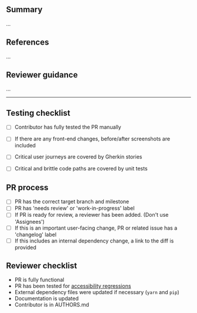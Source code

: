 <!--
 1. Following guidance below, replace …'s with your own words
 2. After saving the PR, tick of completed checklist items
 3. Skip checklist items that are not applicable or not necessary
 4. Delete instruction/comment blocks
-->

## Summary
<!--
 * description of the change
 * manual verification steps performed
 * screenshots if the PR affects the UI
-->

…

## References
<!--
 * references to related issues and PRs
 * links to mockups or specs for new features
 * links to the diffs for any dependency updates, e.g. in iceqube or the perseus plugin
-->

…

## Reviewer guidance
<!--
 * how can a reviewer test these changes?
 * are there any risky areas that deserve extra testing
-->

…

----

## Testing checklist

- [ ] Contributor has fully tested the PR manually
- [ ] If there are any front-end changes, before/after screenshots are included
- [ ] Critical user journeys are covered by Gherkin stories
- [ ] Critical and brittle code paths are covered by unit tests


## PR process

- [ ] PR has the correct target branch and milestone
- [ ] PR has 'needs review' or 'work-in-progress' label
- [ ] If PR is ready for review, a reviewer has been added. (Don't use 'Assignees')
- [ ] If this is an important user-facing change, PR or related issue has a 'changelog' label
- [ ] If this includes an internal dependency change, a link to the diff is provided

## Reviewer checklist

- PR is fully functional
- PR has been tested for [accessibility regressions](http://kolibri-dev.readthedocs.io/en/develop/manual_testing.html#accessibility-a11y-testing)
- External dependency files were updated if necessary (`yarn` and `pip`)
- Documentation is updated
- Contributor is in AUTHORS.md
